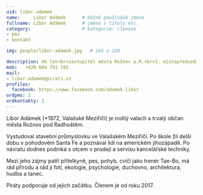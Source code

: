 ```yaml
---
uid: libor.adamek
name:     Libor Adámek  	# běžně používáné jméno
fullname: Libor Adámek  	# jméno s tituly etc.
category:                   # kategorie: clenove
- pms
- kontakt

img: people/libor-adamek.jpg   # 165 x 220

description: 46 let<br>zastupitel města Rožnov p.R.<br>1. místopředseda Pirátů MS ValMez<br>prodejce kancelářské techniky # kratký popis, max 160 znaků
mob:   +420 604 791 192
mail:
- libor.adamek@pirati.cz
profiles:
  facebook: https://www.facebook.com/adamek.libor
ordpms: 2
ordkontakty: 2 
---
```


Libor Adámek (*1972, Valašské Meziříčí) je rodilý valach a trvalý občan města Rožnov pod Radhoštěm.

Vystudoval stavební průmyslovku ve Valašském Meziříčí. Po škole žil delší dobu v pohodovém Santa Fe a poznával lidi na americkém jihozápadě. Po návratu dodnes podniká s otcem v prodeji a servisu kancelářské techniky.

Mezi jeho zájmy patří přítelkyně, pes, pohyb, cvičí jako trenér Tae-Bo, má rád přírodu a rád ji fotí, ekologie, psychologie, duchovno, architektura, hudba a tanec.

Piráty podporuje od jejich začátku. Členem je od roku 2017.
